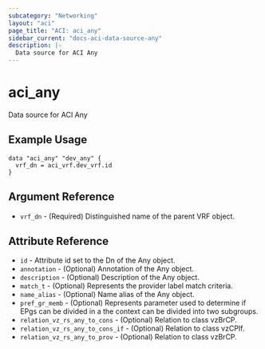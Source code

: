 ```yaml
---
subcategory: "Networking"
layout: "aci"
page_title: "ACI: aci_any"
sidebar_current: "docs-aci-data-source-any"
description: |-
  Data source for ACI Any
---
```


# aci_any #

Data source for ACI Any

## Example Usage ##

```hcl
data "aci_any" "dev_any" {
  vrf_dn = aci_vrf.dev_vrf.id
}
```

## Argument Reference ##

* `vrf_dn` - (Required) Distinguished name of the parent VRF object.

## Attribute Reference ##

* `id` - Attribute id set to the Dn of the Any object.
* `annotation` - (Optional) Annotation of the Any object.
* `description` - (Optional) Description of the Any object.
* `match_t` - (Optional) Represents the provider label match criteria.
* `name_alias` - (Optional) Name alias of the Any object.
* `pref_gr_memb` - (Optional) Represents parameter used to determine if EPgs can be divided in a the context can be divided into two subgroups.
* `relation_vz_rs_any_to_cons` - (Optional) Relation to class vzBrCP.
* `relation_vz_rs_any_to_cons_if` - (Optional) Relation to class vzCPIf.
* `relation_vz_rs_any_to_prov` - (Optional) Relation to class vzBrCP.